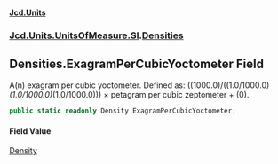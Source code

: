 #### [Jcd.Units](index.md 'index')
### [Jcd.Units.UnitsOfMeasure.SI](Jcd.Units.UnitsOfMeasure.SI.md 'Jcd.Units.UnitsOfMeasure.SI').[Densities](Densities.md 'Jcd.Units.UnitsOfMeasure.SI.Densities')

## Densities.ExagramPerCubicYoctometer Field

A(n) exagram per cubic yoctometer. Defined as: ((1000.0)/((1.0/1000.0)*(1.0/1000.0)*(1.0/1000.0))) × petagram per cubic zeptometer + (0).

```csharp
public static readonly Density ExagramPerCubicYoctometer;
```

#### Field Value
[Density](Density.md 'Jcd.Units.UnitTypes.Density')